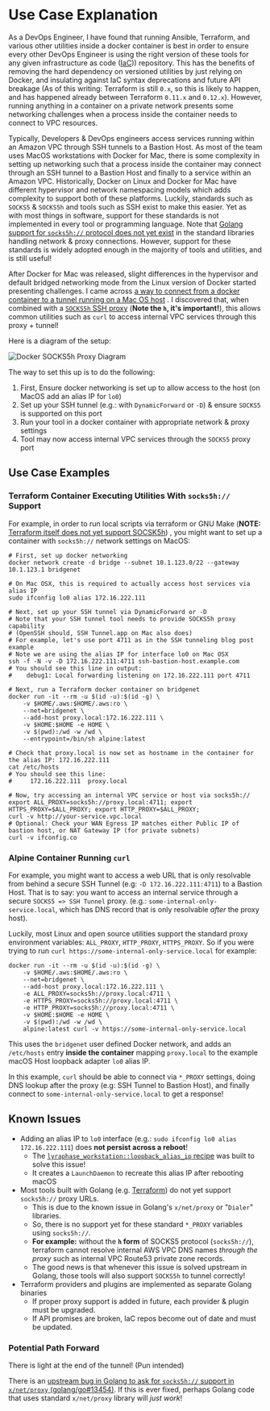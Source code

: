 <!-- markdownlint-configure-file
{
  "required-headings": {
    "headings": [
      "# Use Case Explanation",
      "*",
      "## Use Case Examples",
      "*",
      "### Terraform Container Executing Utilities With `socks5h://` Support",
      "*",
      "### Alpine Container Running `curl`",
      "*",
      "## Known Issues",
      "*",
      "### Potential Path Forward",
      "*"
    ]
  }
}
-->

# Use Case Explanation

As a DevOps Engineer, I have found that running Ansible, Terraform, and various
other utilities inside a docker container is best in order to ensure every
other DevOps Engineer is using the right version of these tools for any given
infrastructure as code ([IaC](https://en.wikipedia.org/wiki/Infrastructure_as_Code)))
repository. This has the benefits of removing the hard dependency on versioned
utilities by just relying on Docker, and insulating against IaC syntax
deprecations and future API breakage (As of this writing: Terraform is still
`0.x`, so this is likely to happen, and has happened already between Terraform
`0.11.x` and `0.12.x`). However, running anything in a container on a private
network presents some networking challenges when a process inside the container
needs to connect to VPC resources.

Typically, Developers & DevOps engineers access services running within an
Amazon VPC through SSH tunnels to a Bastion Host.  As most of the team uses
MacOS workstations with Docker for Mac, there is some complexity in setting up
networking such that a process inside the container may connect through an SSH
tunnel to a Bastion Host and finally to a service within an Amazon VPC.
Historically, Docker on Linux and Docker for Mac have different hypervisor and
network namespacing models which adds complexity to support both of these
platforms.  Luckily, standards such as `SOCKS5` & `SOCKS5h` and tools such as
SSH exist to make this easier.  Yet as with most things in software, support for
these standards is not implemented in every tool or programming language.  Note
that [Golang support for `socks5h://` protocol does not yet exist](https://github.com/golang/go/issues/13454)
in the standard libraries handling network & proxy connections.  However,
support for these standards is widely adopted enough in the majority of tools
and utilities, and is still useful!

After Docker for Mac was released, slight differences in the hypervisor and
default bridged networking mode from the Linux version of Docker started presenting
challenges.  I came across
[a way to connect from a docker container to a tunnel running on a Mac OS host](https://forums.docker.com/t/accessing-host-machine-from-within-docker-container/14248/5)
. I discovered that, when combined with a [`SOCKS5h` SSH proxy](https://blog.mafr.de/2013/11/24/setting-up-a-socks-proxy-using-openssh/)
(**Note the `h`, it's important!**), this allows common utilities such as `curl`
to access internal VPC services through this proxy + tunnel!

Here is a diagram of the setup:

![Docker SOCKS5h Proxy Diagram](https://gist.githubusercontent.com/trinitronx/6427d6454fb3b121fc2ab5ca7ac766bc/raw/3ae15b71a550f3b17fc12257322d7e43ab5ba770/docker-socks5h-diagram.svg?sanitize=true)

The way to set this up is to do the following:

1. First, Ensure docker networking is set up to allow access to the host (on
   MacOS add an alias IP for `lo0`)
2. Set up your SSH tunnel (e.g.: with `DynamicForward` or `-D`) & ensure
   `SOCKS5` is supported on this port
3. Run your tool in a docker container with appropriate network & proxy settings
4. Tool may now access internal VPC services through the `SOCKS5` proxy port

## Use Case Examples

### Terraform Container Executing Utilities With `socks5h://` Support

For example, in order to run local scripts via terraform or GNU Make (**NOTE:**
[Terraform itself does not yet support SOCSK5h](https://github.com/hashicorp/terraform/issues/17754))
, you might want to set up a container with `socks5h://` network settings on
MacOS:

    # First, set up docker networking
    docker network create -d bridge --subnet 10.1.123.0/22 --gateway 10.1.123.1 bridgenet

    # On Mac OSX, this is required to actually access host services via alias IP
    sudo ifconfig lo0 alias 172.16.222.111

    # Next, set up your SSH tunnel via DynamicForward or -D
    # Note that your SSH tunnel tool needs to provide SOCKS5h proxy capability
    # (OpenSSH should, SSH Tunnel.app on Mac also does)
    # For example, let's use port 4711 as in the SSH tunneling blog post example
    # Note we are using the alias IP for interface lo0 on Mac OSX
    ssh -f -N -v -D 172.16.222.111:4711 ssh-bastion-host.example.com
    # You should see this line in output:
    #    debug1: Local forwarding listening on 172.16.222.111 port 4711

    # Next, run a Terraform docker container on bridgenet
    docker run -it --rm -u $(id -u):$(id -g) \
        -v $HOME/.aws:$HOME/.aws:ro \
        --net=bridgenet \
        --add-host proxy.local:172.16.222.111 \
        -v $HOME:$HOME -e HOME \
        -v $(pwd):/wd -w /wd \
        --entrypoint=/bin/sh alpine:latest

    # Check that proxy.local is now set as hostname in the container for the alias IP: 172.16.222.111
    cat /etc/hosts
    # You should see this line:
    #     172.16.222.111  proxy.local

    # Now, try accessing an internal VPC service or host via socks5h://
    export ALL_PROXY=socks5h://proxy.local:4711; export HTTPS_PROXY=$ALL_PROXY; export HTTP_PROXY=$ALL_PROXY;
    curl -v http://your-service.vpc.local
    # Optional: Check your WAN Egress IP matches either Public IP of bastion host, or NAT Gateway IP (for private subnets)
    curl -v ifconfig.co

### Alpine Container Running `curl`

For example, you might want to access a web URL that is only resolvable from
behind a secure SSH Tunnel (e.g: `-D 172.16.222.111:4711`) to a Bastion Host.
That is to say: you want to access an internal service through a secure
`SOCKS5 => SSH Tunnel` proxy.  (e.g.: `some-internal-only-service.local`, which
has DNS record that is only resolvable _after_ the proxy host).

Luckily, most Linux and open source utilities support the standard proxy
environment variables: `ALL_PROXY`, `HTTP_PROXY`, `HTTPS_PROXY`.  So if you were
trying to run `curl https://some-internal-only-service.local` for example:

    docker run -it --rm -u $(id -u):$(id -g) \
        -v $HOME/.aws:$HOME/.aws:ro \
        --net=bridgenet \
        --add-host proxy.local:172.16.222.111 \
        -e ALL_PROXY=socks5h://proxy.local:4711 \
        -e HTTPS_PROXY=socks5h://proxy.local:4711 \
        -e HTTP_PROXY=socks5h://proxy.local:4711 \
        -v $HOME:$HOME -e HOME \
        -v $(pwd):/wd -w /wd \
        alpine:latest curl -v https://some-internal-only-service.local

This uses the `bridgenet` user defined Docker network, and adds an `/etc/hosts`
entry **inside the container** mapping `proxy.local` to the example macOS Host
loopback adapter `lo0` alias IP.

In this example, `curl` should be able to connect via `*_PROXY` settings, doing
DNS lookup after the proxy (e.g: SSH Tunnel to Bastion Host), and finally connect
to `some-internal-only-service.local` to get a response!

## Known Issues

- Adding an alias IP to `lo0` interface
  (e.g.: `sudo ifconfig lo0 alias 172.16.222.111`)
  does **not persist across a reboot**!
  - The [`lyraphase_workstation::loopback_alias_ip` recipe][1] was built to
    solve this issue!
  - It creates a `LaunchDaemon` to recreate this alias IP after rebooting macOS
- Most tools built with Golang
  (e.g. [Terraform](https://github.com/hashicorp/terraform/issues/17754))
  do not yet support `socks5h://` proxy URLs.
  - This is due to the known issue in Golang's `x/net/proxy` or "`Dialer`"
    libraries.
  - So, there is no support yet for these standard `*_PROXY` variables using
    `socks5h://`.
  - **For example:** without the **`h` form** of SOCKS5 protocol (`socks5h://`),
    terraform cannot resolve internal AWS VPC DNS names _through the proxy_ such
    as internal VPC Route53 private zone records.
  - The good news is that whenever this issue is solved upstream in Golang,
    those tools will also support `SOCKS5h` to tunnel correctly!
- Terraform providers and plugins are implemented as separate Golang binaries
  - If proper proxy support is added in future, each provider & plugin must be
    upgraded.
  - If API promises are broken, IaC repos become out of date and must be
    updated.

### Potential Path Forward

There is light at the end of the tunnel! (Pun intended)

There is an [upstream bug in Golang to ask for `socks5h://` support in
`x/net/proxy` (golang/go#13454)](https://github.com/golang/go/issues/13454).
If this is ever fixed, perhaps Golang code that uses standard `x/net/proxy`
library will _just work_!

[1]: https://github.com/trinitronx/lyraphase_workstation/blob/master/recipes/loopback_alias_ip.rb
